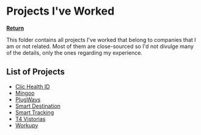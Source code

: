 # Projects I've Worked

**[Return][back]**

This folder contains all projects I've worked that belong to companies that I am or not related. Most
of them are close-sourced so I'd not divulge many of the details, only the ones regarding my experience.

## List of Projects

- [Clic Health ID][cliclaudos]
- [Mingoo][mingoo]
- [PlugWays][pw]
- [Smart Destination][destination]
- [Smart Tracking][tracking]
- [T4 Vistorias][t4]
- [Workupy][wpy]

<!--                              WHY THE REFERENCES IN ENGLISH?                               -->
<!-- You'll notice that the below references are in English.                                   -->
<!-- It was done this way so the exact hyperlinks among all languages can easily identifiable. -->
[back]: ../README.EN.md
[cliclaudos]: ./Clic-Health-ID/README.EN.md
[mingoo]: ./Mingoo/README.EN.md
[pw]: ./PlugWays/README.EN.md
[destination]: ./Smart-Destination/README.EN.md
[tracking]: ./Smart-Tracking/README.EN.md
[t4]: ./T4-Vistorias/README.EN.md
[wpy]: ./Workupy/README.EN.md
